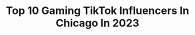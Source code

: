 ---
title: Top 10 Gaming TikTok Influencers In Chicago In 2023
description: >-
  Find top gaming TikTok influencers in Chicago in 2023. Most popular hashtags: #fyp #gaming #foryou #chicago.
platform: TikTok
hits: 24
text_top: Analyze the best TikTok profiles on inBeat.
text_bottom: Our database holds 24 TikTok influencers like this in Chicago, United States for you to collaborate.
profiles:
  - username: "carhuff7"
    fullname: >-
      Carson Huffman
    bio: >-
      Carson Huffman. 17 It eez what it eeez
    location: "United States"
    followers: 2291
    engagement: 894
    commentsToLikes: 0.060337
    id: ck8schfhcb1ls0j78fu1knuqi
    verified: false
    hashtags: "#nfl, #school, #foryoupage, #football"
  - username: "uriel_kings"
    fullname: >-
      Uriel R'm
    bio: >-
      Aka: Mexican Dobrik Where the beans at?
    location: "United States"
    followers: 86100
    engagement: 1345
    commentsToLikes: 0.024131
    id: ckav4egv0attm0j23tw5ba0vy
    verified: false
    hashtags: "#pc, #twitch, #boys, #foryou"
  - username: "realvies"
    fullname: >-
      Brian Contreras
    bio: >-
      24 Chicago Catch me on Facebook gaming ⬇️
    location: "United States"
    followers: 50400
    engagement: 551
    commentsToLikes: 0.092439
    id: ckbkx20qkswhb0j2316y5fet9
    verified: false
    hashtags: "#warzoneclips, #warzone, #viral, #warzonefunnyclips"
  - username: "mowithafro"
    fullname: >-
      Massimo
    bio: >-
      Chicago Aspiring Dilf Venmo: massimoA 20 and immature
    location: "United States"
    followers: 4590
    engagement: 1346
    commentsToLikes: 0.061982
    id: cka0rgmhdh10t0i78qzl1dlb6
    verified: false
    hashtags: "#fyp, #greenscreen, #stitch, #duet"
  - username: "itshoneykat"
    fullname: >-
      Kat ( ͡° ͜ʖ ͡°)
    bio: >-
      Chicago Next con: Acen Your favorite Epic Gamer Sc-katharina101 ʕ•̫͡•ʕ•̫͡•ʔ•̫͡•ʔ
    location: "United States"
    followers: 32600
    engagement: 1447
    commentsToLikes: 0.017656
    id: ckceiftccqp7e0j235bk5x1lf
    verified: false
    hashtags: "#makeup, #xyzbca, #dva, #foryoupage"
  - username: "rombednarczyk"
    fullname: >-
      Roman Bednarczyk
    bio: >-
      CEO OF CHICAGO SPORTS🤝 Business Email: rombedbusiness@gmail.com
    location: "United States"
    followers: 2787
    engagement: 1410
    commentsToLikes: 0.038397
    id: cka8e6lyjw0d00i78wopderto
    verified: false
    hashtags: "#basketball, #2k, #chicago, #xbox"
  - username: "juli_1110"
    fullname: >-
      Julian Carrillo
    bio: >-
      Snapchat: Juli_1110 Chicago📍
    location: "United States"
    followers: 2602
    engagement: 2187
    commentsToLikes: 0.003640
    id: ck8f6fvqo2m140j78lugtocxk
    verified: false
    hashtags: "#chicago, #fyp, #zxycba, #meme"
  - username: "playboierik22"
    fullname: >-
      playboierik22
    bio: >-
      16 Add me on Discord! @NotProudMexican#5182
    location: "United States"
    followers: 15000
    engagement: 1680
    commentsToLikes: 0.063934
    id: ckblf1yx090ng0j23p586s9uk
    verified: false
    hashtags: "#funny, #rocketleague, #foryou, #twitch"
  - username: "reallyviral"
    fullname: >-
      Viral
    bio: >-
      satire discord 👇🏾
    location: "United States"
    followers: 210700
    engagement: 2566
    commentsToLikes: 0.029190
    id: ck9pmqvf5azzl0j78dgjgnj2c
    verified: false
    hashtags: "#tiktokgaming, #trump2020, #downbad, #funny"
  - username: "legendaryb1rd"
    fullname: >-
      Shane Dodson
    bio: >-
      Join my Discord https://discord.gg/bGvPDpfxvt Merch https://streamlabs.com/thekr
    location: "United States"
    followers: 60700
    engagement: 1640
    commentsToLikes: 0.163912
    id: ck8ophu7637e00j78fmw9lx69
    verified: false
    hashtags: "#laugh, #callofdutyclips, #cod, #codclips"
---